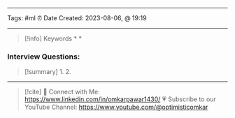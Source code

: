 ------------------------- 
Tags: #ml 
⏰ Date Created:  2023-08-06, @ 19:19

---
>[!info] Keywords
>* 
>* 










### Interview Questions:



>[!summary] 
>1. 
>2. 

----
>[!cite]
> 🤝 Connect with Me: https://www.linkedin.com/in/omkarpawar1430/
> 💗 Subscribe to our YouTube Channel: https://www.youtube.com/@optimisticomkar
> 
